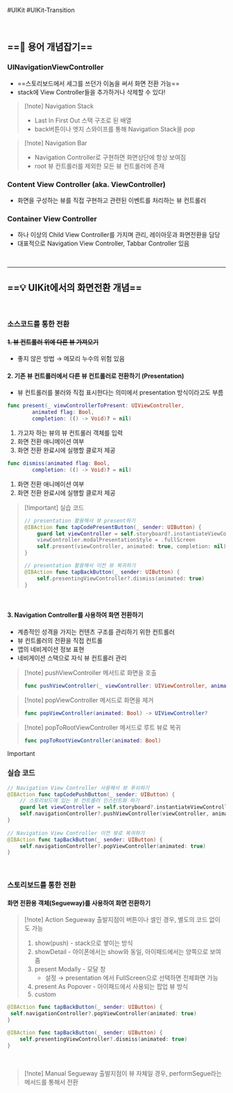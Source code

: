 #UIKit #UIKit-Transition

<br>

## ==📝 용어 개념잡기==
### UINavigationViewController
- ==스토리보드에서 세그를 쓰던가 이놈을 써서 화면 전환 가능==
- stack에 View Controller들을 추가하거나 삭제할 수 있다!

>[!note] Navigation Stack
> - Last In First Out 스택 구조로 된 배열
> - back버튼이나 엣지 스와이프를 통해 Navigation Stack을 pop

> [!note] Navigation Bar
> - Navigation Controller로 구현하면 화면상단에 항상 보여짐
> - root 뷰 컨트롤러를 제외한 모든 뷰 컨트롤러에 존재

### Content View Controller (aka. ViewController)
- 화면을 구성하는 뷰를 직접 구현하고 관련된 이벤트를 처리하는 뷰 컨트롤러 

### Container View Controller
- 하나 이상의 Child View Controller를 가지며 관리, 레이아웃과 화면전환을 담당
- 대표적으로 Navigation View Controller, Tabbar Controller 있음




<br>

***
## ==💡 UIKit에서의 화면전환 개념==

<br>

### 소스코드를 통한 전환

#### ~~1. 뷰 컨트롤러 위에 다른 뷰 가져오기~~
- 좋지 않은 방법 → 메모리 누수의 위험 있음

#### 2. 기존 뷰 컨트롤러에서 다른 뷰 컨트롤러로 전환하기 (Presentation)
- 뷰 컨트롤러를 불러와 직접 표시한다는 의미에서 presentation 방식이라고도 부름

```Swift title:"목표 뷰 컨트롤러를 present() 메서드를 사용하여 호출"
func present(_ viewControllerToPresent: UIViewController,
		animated flag: Bool,
		completion: (() -> Void)? = nil)
```

1. 가고자 하는 뷰의 뷰 컨트롤러 객체를 입력
2. 화면 전환 애니메이션 여부
3. 화면 전환 완료시에 실행할 클로저 제공


```Swift title:"dismiss() 메서드를 사용하여 최상위 뷰 제거"
func dismiss(animated flag: Bool,
		completion: (() -> Void)? = nil)
```
    
1. 화면 전환 애니메이션 여부
2. 화면 전환 완료시에 실행할 클로저 제공

> [!important] 실습 코드
> ```Swift
> // presentation 활용해서 뷰 present하기
> @IBAction func tapCodePresentButton(_ sender: UIButton) {
>     guard let viewController = self.storyboard?.instantiateViewController(withIdentifier: "CodePresentViewController") else { return }
>     viewController.modalPresentationStyle = .fullScreen
>     self.present(viewController, animated: true, completion: nil)
> }
> 
> // presentation 활용해서 이전 뷰 복귀하기
> @IBAction func tapBackButton(_ sender: UIButton) {
>     self.presentingViewController?.dismiss(animated: true)
> }
> ```

<br>

#### 3. Navigation Controller를 사용하여 화면 전환하기
- 계층적인 성격을 가지는 컨텐츠 구조를 관리하기 위한 컨트롤러
- 뷰 컨트롤러의 전환을 직접 컨트롤
- 앱의 네비게이션 정보 표현
- 네비게이션 스택으로 자식 뷰 컨트롤러 관리

>[!note] pushViewController 메서드로 화면을 호출
>```Swift
>func pushViewController(_ viewController: UIViewController, animated: Bool)
>```

>[!note] popViewController 메서드로 화면을 제거
>```Swift
>func popViewController(animated: Bool) -> UIViewController?
>```

>[!note] popToRootViewController 메서드로 루트 뷰로 복귀
>```Swift
>func popToRootViewController(animated: Bool)
>```

> [!important]
> 
> ### 실습 코드
> 
> ```Swift
> // Navigation View Controller 사용해서 뷰 푸쉬하기
> @IBAction func tapCodePushButton(_ sender: UIButton) {
>     // 스토리보드에 있는 뷰 컨트롤러 인스턴트화 하기
>     guard let viewController = self.storyboard?.instantiateViewController(withIdentifier: "CodePushViewController") else { return }
>     self.navigationController?.pushViewController(viewController, animated: true)
> }
>     
> // Navigation View Controller 이전 뷰로 복귀하기
> @IBAction func tapBackButton(_ sender: UIButton) {
>     self.navigationController?.popViewController(animated: true)
> }
> ```

<br>
  

### 스토리보드를 통한 전환

#### 화면 전환용 객체(Segueway)를 사용하여 화면 전환하기

>[!note] Action Segueway
> 출발지점이 버튼이나 셀인 경우, 별도의 코드 없이도 가능
> 1. show(push) - stack으로 쌓이는 방식
 >1. showDetail - 아이폰에서는 show와 동일, 아이패드에서는 양쪽으로 보여줌
 >2. present Modally - 모달 창
 >    - 설정 → presentation 에서 FullScreen으로 선택하면 전체화면 가능
 >3. present As Popover - 아이패드에서 사용되는 팝업 뷰 방식
 >4. custom
 
```Swift title:"show 방식일때 이전 창으로 가는 방법"
@IBAction func tapBackButton(_ sender: UIButton) {
 self.navigationController?.popViewController(animated: true)
}
```

```Swift title:"presentation 방식일때 이전 창으로 가는 방법"
@IBAction func tapBackButton(_ sender: UIButton) {
	self.presentingViewController?.dismiss(animated: true)
}
```

<br>

>[!note] Manual Segueway
> 출발지점이 뷰 자체일 경우, performSegue라는 메서드를 통해서 전환


